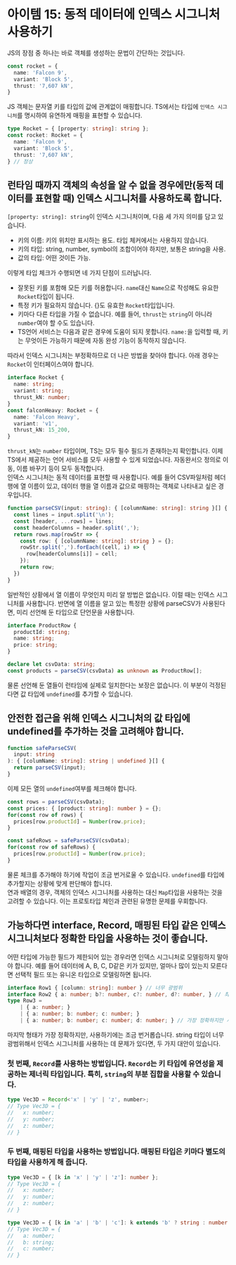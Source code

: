 # 아이템 15: 동적 데이터에 인덱스 시그니처 사용하기
JS의 장점 중 하나는 바로 객체를 생성하는 문법이 간단하는 것입니다.
``` ts
const rocket = {
  name: 'Falcon 9',
  variant: 'Block 5',
  thrust: '7,607 kN',
}
```

JS 객체는 문자열 키를 타입의 값에 관계없이 매핑합니다. TS에서는 타입에 `인덱스 시그니처`를 명시하여 유연하게 매핑을 표현할 수 있습니다.
``` ts
type Rocket = { [property: string]: string };
const rocket: Rocket = {
  name: 'Falcon 9',
  variant: 'Block 5',
  thrust: '7,607 kN',
} // 정상
```

## 런타임 때까지 객체의 속성을 알 수 없을 경우에만(동적 데이터를 표현할 때) 인덱스 시그니처를 사용하도록 합니다.
`[property: string]: string`이 인덱스 시그니처이며, 다음 세 가지 의미를 담고 있습니다.
- 키의 이름: 키의 위치만 표시하는 용도. 타입 체커에서는 사용하지 않습니다.
- 키의 타입: string, number, symbol의 조합이어야 하지만, 보통은 string을 사용.
- 값의 타입: 어떤 것이든 가능.

이렇게 타입 체크가 수행되면 네 가지 단점이 드러납니다.
- 잘못된 키를 포함해 모든 키를 허용합니다. `name`대신 `Name`으로 작성해도 유요한 `Rocket`타입이 됩니다.
- 특정 키가 필요하지 않습니다. {}도 유효한 `Rocket`타입입니다.
- 키마다 다른 타입을 가질 수 없습니다. 예를 들어, `thrust`는 `string`이 아니라 `number`여야 할 수도 있습니다.
- TS언어 서비스는 다음과 같은 경우에 도움이 되지 못합니다. `name:`을 입력할 때, 키는 무엇이든 가능하기 때문에 자동 완성 기능이 동작하지 않습니다.

따라서 인덱스 시그니처는 부정확하므로 더 나은 방법을 찾아야 합니다. 아래 경우는 `Rocket`이 인터페이스여야 합니다.
``` ts
interface Rocket {
  name: string;
  variant: string;
  thrust_kN: number;
}
const falconHeavy: Rocket = {
  name: 'Falcon Heavy',
  variant: 'v1',
  thrust_kN: 15_200,
}
```

`thrust_kN`는 `number` 타입이며, TS는 모두 필수 필드가 존재하는지 확인합니다. 이제 TS에서 제공하는 언어 서비스를 모두 사용할 수 있게 되었습니다. 자동완서으 정의로 이동, 이름 바꾸기 등이 모두 동작합니다.<br>
인덱스 시그니처는 동적 데이터를 표현할 때 사용합니다. 예를 들어 CSV파일처럼 헤더 행에 열 이름이 있고, 데이터 행을 열 이름과 값으로 매핑하는 객체로 나타내고 싶은 경우입니다.
``` ts
function parseCSV(input: string): { [columnName: string]: string }[] {
  const lines = input.split('\n');
  const [header, ...rows] = lines;
  const headerColumns = header.split(',');
  return rows.map(rowStr => {
    const row: { [columnName: string]: string } = {};
    rowStr.split(',').forEach((cell, i) => {
      row[headerColumns[i]] = cell;
    });
    return row;
  })
}
```

일반적인 상황에서 열 이름이 무엇인지 미리 알 방법은 없습니다. 이럴 때는 인덱스 시그니처를 사용합니다. 반면에 열 이름을 알고 있는 특정한 상황에 parseCSV가 사용된다면, 미리 선언해 둔 타입으로 단언문을 사용합니다.

``` ts
interface ProductRow {
  productId: string;
  name: string;
  price: string;
}

declare let csvData: string;
const products = parseCSV(csvData) as unknown as ProductRow[];
```
물론 선언해 둔 열들이 런타임에 실제로 일치한다는 보장은 없습니다. 이 부분이 걱정된다면 값 타입에 `undefined`를 추가할 수 있습니다.

## 안전한 접근을 위해 인덱스 시그니처의 값 타입에 undefined를 추가하는 것을 고려해야 합니다.
``` ts
function safeParseCSV(
  input: string
): { [columName: string]: string | undefined }[] {
  return parseCSV(input);
}
```
이제 모든 열의 `undefined`여부를 체크해야 합니다.

``` ts
const rows = parseCSV(csvData);
const prices: { [product: string]: number } = {};
for(const row of rows) {
  prices[row.productId] = Number(row.price);
}

const safeRows = safeParseCSV(csvData);
for(const row of safeRows) {
  prices[row.productId] = Number(row.price);
}
```
물론 체크를 추가해야 하기에 작업이 조금 번거로울 수 있습니다. `undefined`를 타입에 추가할지는 상황에 맞게 판단해야 합니다.<br>
연과 배열의 경우, 객체의 인덱스 시그니처를 사용하는 대신 `Map`타입을 사용하는 것을 고려할 수 있습니다. 이는 프로토타입 체인과 관련된 유명한 문제를 우회합니다.

## 가능하다면 interface, Record, 매핑된 타입 같은 인덱스 시그니처보다 정확한 타입을 사용하는 것이 좋습니다.
어떤 타입에 가능한 필드가 제한되어 있는 경우라면 인덱스 시그니처로 모델링하지 말아야 합니다. 예를 들어 데이터에 A, B, C, D같은 키가 있지만, 얼마나 많이 있는지 모른다면 선택적 필드 또는 유니온 타입으로 모델링하면 됩니다.

``` ts
interface Row1 { [column: string]: number } // 너무 광범위
interface Row2 { a: number; b?: number, c?: number, d?: number, } // 최선
type Row3 =
    | { a: number; }
    | { a: number; b: number; c: number; }
    | { a: number; b: number; c: number; d: number; } // 가장 정확하지만 사용하기 번거로윰
```

마지막 형태가 가장 정확하지만, 사용하기에는 조금 번거롭습니다. string 타입이 너무 광범위해서 인덱스 시그니처를 사용하는 데 문제가 있다면, 두 가지 대안이 있습니다.

### 첫 번째, `Record`를 사용하는 방법입니다. `Record`는 키 타입에 유연성을 제공하는 제너릭 타입입니다. 특히, `string`의 부분 집합을 사용할 수 있습니다.
``` ts
type Vec3D = Record<'x' | 'y' | 'z', number>;
// Type Vec3D = {
//   x: number;
//   y: number;
//   z: number;
// }
```

### 두 번째, 매핑된 타입을 사용하는 방법입니다. 매핑된 타입은 키마다 별도의 타입을 사용하게 해 줍니다.
``` ts
type Vec3D = { [k in 'x' | 'y' | 'z']: number };
// Type Vec3D = {
//   x: number;
//   y: number;
//   z: number;
// }

type Vec3D = { [k in 'a' | 'b' | 'c']: k extends 'b' ? string : number };
// Type Vec3D = {
//   a: number;
//   b: string;
//   c: number;
// }
```
